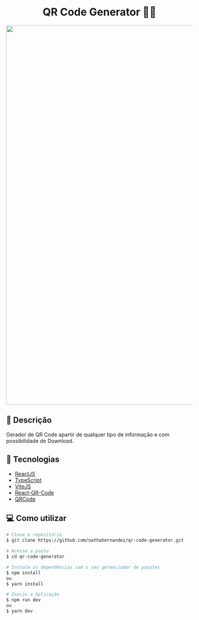<h1 align='center'>QR Code Generator 🤳🏻</h1>

<div display='flex' align='center'>
  <img width='1024px' src='https://i.imgur.com/ktD1PKS.png' />
</div>
<h2>🚀 Descrição </h2>
Gerador de QR Code apartir de qualquer tipo de informação e com possibilidade de Download.


## 🔧 Tecnologias
- [ReactJS](https://pt-br.reactjs.org/docs/getting-started.html)
- [TypeScript](https://www.typescriptlang.org/)
- [ViteJS](https://vitejs.dev/)
- [React-QR-Code](https://github.com/rosskhanas/react-qr-code)
- [QRCode](https://www.npmjs.com/package/qrcode)

## 💻 Como utilizar

```bash
# Clone o repositório
$ git clone https://github.com/nathahernandez/qr-code-generator.git

# Acesse a pasta
$ cd qr-code-generator

# Instale as dependências com o seu gerenciador de pacotes
$ npm install
ou
$ yarn install

# Inicie a Aplicação
$ npm run dev
ou 
$ yarn dev
